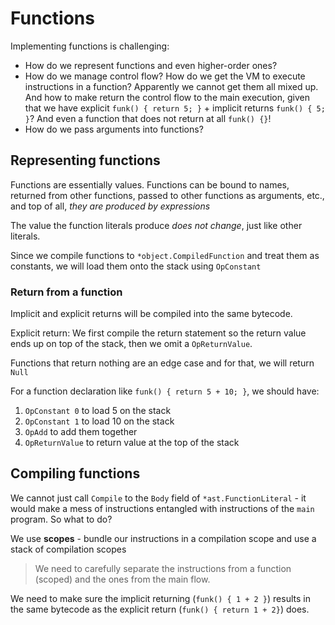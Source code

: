 # Functions

Implementing functions is challenging:

- How do we represent functions and even higher-order ones?
- How do we manage control flow? How do we get the VM to execute instructions in a function? Apparently we cannot get them all mixed up. And how to make return the control flow to the main execution, given that we have explicit `funk() { return 5; }` + implicit returns `funk() { 5; }`? And even a function that does not return at all `funk() {}`!
- How do we pass arguments into functions?

## Representing functions

Functions are essentially values. Functions can be bound to names, returned from other functions, passed to other functions as arguments, etc., and top of all, _they are produced by expressions_

The value the function literals produce _does not change_, just like other literals.

Since we compile functions to `*object.CompiledFunction` and treat them as constants, we will load them onto the stack using `OpConstant`

### Return from a function

Implicit and explicit returns will be compiled into the same bytecode.

Explicit return: We first compile the return statement so the return value ends up on top of the stack, then we omit a `OpReturnValue`.

Functions that return nothing are an edge case and for that, we will return `Null`

For a function declaration like `funk() { return 5 + 10; }`, we should have:

1. `OpConstant 0` to load 5 on the stack
2. `OpConstant 1` to load 10 on the stack
3. `OpAdd` to add them together
4. `OpReturnValue` to return value at the top of the stack

## Compiling functions

We cannot just call `Compile` to the `Body` field of `*ast.FunctionLiteral` - it would make a mess of instructions entangled with instructions of the `main` program. So what to do?

We use **scopes** - bundle our instructions in a compilation scope and use a stack of compilation scopes

> We need to carefully separate the instructions from a function (scoped) and the ones from the main flow.

We need to make sure the implicit returning (`funk() { 1 + 2 }`) results in the same bytecode as the explicit return (`funk() { return 1 + 2}`) does.
